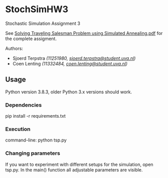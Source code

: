 # StochSimHW3
Stochastic Simulation Assignment 3

See [Solving Traveling Salesman Problem using Simulated Annealing.pdf](https://github.com/sjoerd23/StochSimHW3/blob/main/Solving%20Traveling%20Salesman%20Problem%20using%20Simulated%20Annealing.pdf) for the complete assigment.

Authors:
- Sjoerd Terpstra *(11251980, sjoerd.terpstra@student.uva.nl)*
- Coen Lenting *(11332484, coen.lenting@student.uva.nl)*

## Usage
Python version 3.8.3, older Python 3.x versions should work.

### Dependencies
pip install -r requirements.txt

### Execution
command-line: python tsp.py

### Changing parameters
If you want to experiment with different setups for the simulation, open tsp.py. In the main() function all adjustable parameters are visible.
